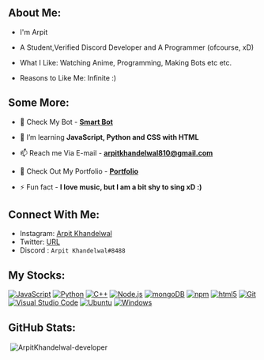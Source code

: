 ## About Me:
- I'm Arpit

- A Student,Verified Discord Developer and A Programmer (ofcourse, xD)

- What I Like: Watching Anime, Programming, Making Bots etc etc.

- Reasons to Like Me: Infinite :)

## Some More:

- 🔭 Check My Bot - [**Smart Bot**](/)

- 🌱 I’m learning **JavaScript, Python and CSS with HTML**

- 📫 Reach me Via E-mail - **arpitkhandelwal810@gmail.com**

- 📄 Check Out My Portfolio - [**Portfolio**]()

- ⚡ Fun fact - **I love music, but I am a bit shy to sing xD :)**

<h2 align="left">Connect With Me:</h2>

- Instagram: [Arpit Khandelwal](https://www.instagram.com/arpit._.exe/)
- Twitter: [URL](https://twitter.com/ArpitKh01199788)
- Discord : `Arpit Khandelwal#8488`

## My Stocks:

[<img alt="JavaScript" src="https://img.shields.io/badge/-JavaScript-edb200?style=flat-square&logo=javascript&logoColor=white" />](https://developer.mozilla.org/en-US/docs/Web/JavaScript) [<img alt="Python" src="https://img.shields.io/badge/-Python-FFD43B?style=flat-square&logo=python&logoColor=white" />](https://python.org) [<img alt="C++" src="https://img.shields.io/badge/-C++-31429b?style=flat-square&logo=c%2B%2B&logoColor=white" />](https://en.wikipedia.org/wiki/C++) [<img alt="Node.js" src="https://img.shields.io/badge/-Node.js-43853d?style=flat-square&logo=Node.js&logoColor=white" />](https://nodejs.org) [<img alt="mongoDB" src="https://img.shields.io/badge/-mongoDB-4fb23f?style=flat-square&logo=mongodb&logoColor=white" />](https://mongodb.com) [<img alt="npm" src="https://img.shields.io/badge/-NPM-CB3837?style=flat-square&logo=npm&logoColor=white" />](https://npmjs.com) [<img alt="html5" src="https://img.shields.io/badge/-HTML5-E34F26?style=flat-square&logo=html5&logoColor=white" />](https://developer.mozilla.org/en-US/docs/Web/Guide/HTML/HTML5) [<img alt="Git" src="https://img.shields.io/badge/-Git-f05033?style=flat-square&logo=git&logoColor=white" />](https://git-scm.com) [<img alt="Visual Studio Code" src="https://img.shields.io/badge/-Visual Studio Code-007ACC?style=flat-square&logo=visual-studio-code&logoColor=white" />](https://code.visualstudio.com/) [<img alt="Ubuntu" src="https://img.shields.io/badge/-Ubuntu-E95420?style=flat-square&logo=ubuntu&logoColor=important" />](https://ubuntu.com/) [<img alt="Windows" src="https://img.shields.io/badge/-Windows-0078D6?style=flat-square&logo=windows&logoColor=white" />](https://microsoft.com/en-US/windows/)

<h2 align="left">GitHub Stats:</h2>
<p>&nbsp;<img align="center" src="https://github-readme-stats.vercel.app/api?username=ArpitKhandelwal-developer&show_icons=true&locale=en" alt="ArpitKhandelwal-developer" /></p>
